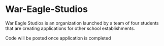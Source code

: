 # War-Eagle-Studios
War Eagle Studios is an organization launched by a team of four students that are creating applications for other school establishments.

Code will be posted once application is completed
